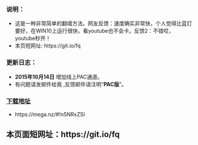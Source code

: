 <h3>
<a id="user-content-说明" class="anchor" href="#%E8%AF%B4%E6%98%8E" aria-hidden="true"><span class="octicon octicon-link"></span></a>说明：</h3>

<ul>
<li>这是一种非常简单的翻墙方法。网友反馈：速度确实非常快，个人觉得比蓝灯要好，在WIN10上运行很快，看youtube也不会卡。反馈2：不错哎，youtube秒开！</li>
<li>本页短网址: https://git.io/fq </li>
</ul>

<h3>
<a id="user-content-更新日志" class="anchor" href="#%E6%9B%B4%E6%96%B0%E6%97%A5%E5%BF%97" aria-hidden="true"><span class="octicon octicon-link"></span></a>更新日志：</h3>

<ul>
<li>
<strong>2015年10月14日</strong> 增加线上PAC通道。</li>
<li>有问题请发邮件给我 ,反馈邮件请注明“<strong>PAC版</strong>”。</li>
</ul>


<h3><a href="https://github.com/bannedbook/fanqiang/wiki#fanqiangsoft">下载地址</a></h3>
<ul>
<li>
https://mega.nz/#!n5NRxZSI 
</li>
</ul>

<h2>
本页面短网址：https://git.io/fq
</h2>